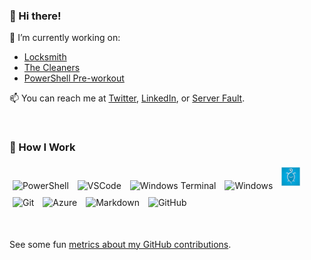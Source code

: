 ### 👋 Hi there!

🔭 I’m currently working on:

- [Locksmith](https://github.com/TrimarcJake/Locksmith)
- [The Cleaners](https://github.com/SamErde/TheCleaners)
- [PowerShell Pre-workout](https://github.com/SamErde/PowerShell-Pre-Workout)  

📫 You can reach me at [Twitter](https://twitter.com/SamErde), [LinkedIn](https://www.linkedin.com/in/samerde/), or [Server Fault](https://serverfault.com/users/49571/sturdyerde).  

$~$

### 🧰 How I Work

<div id="logos">
  <img alt="PowerShell" width="30px" src="https://raw.githubusercontent.com/PowerShell/PowerShell/6ceaf92bf941f8c08367016c8cfe1dcc9aafbce1/assets/ps_black_128.svg" style="margin:5px" />
  <img alt="VSCode" width="30px" src="https://cdn.jsdelivr.net/gh/devicons/devicon/icons/vscode/vscode-original.svg" style="margin:5px" />
  <img alt="Windows Terminal" width="30px" src="https://raw.githubusercontent.com/microsoft/terminal/main/res/terminal.ico" style="margin:5px" />
  <img alt="Windows" width="30px" src="https://cdn.jsdelivr.net/gh/devicons/devicon@latest/icons/windows11/windows11-original.svg" style="margin:5px" />
  <img alt="Pester" width="30px" src="https://raw.githubusercontent.com/pester/Pester/b19f0eb7af2c466d1b51eb534e25b93650a0c055/images/pester.PNG" style="margin:5px" />
  <img alt="Git" width="30px" src="https://cdn.jsdelivr.net/gh/devicons/devicon/icons/git/git-original.svg" style="margin:5px" />
  <img alt="Azure" width="30px" src="https://cdn.jsdelivr.net/gh/devicons/devicon/icons/azure/azure-original.svg" style="margin:5px" />
  <img alt="Markdown" width="30px" src="https://cdn.jsdelivr.net/gh/devicons/devicon@latest/icons/markdown/markdown-original.svg" style="margin:5px" />
  <img alt="GitHub" width="30px" src="https://cdn.jsdelivr.net/gh/devicons/devicon/icons/github/github-original.svg" style="margin:5px" />
</div> 

$~$

See some fun [metrics about my GitHub contributions](./metrics.md).  
